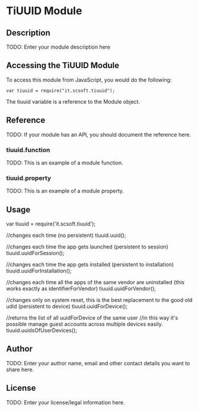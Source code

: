 # TiUUID Module

## Description

TODO: Enter your module description here

## Accessing the TiUUID Module

To access this module from JavaScript, you would do the following:

    var tiuuid = require("it.scsoft.tiuuid");

The tiuuid variable is a reference to the Module object.

## Reference

TODO: If your module has an API, you should document
the reference here.

### tiuuid.function

TODO: This is an example of a module function.

### tiuuid.property

TODO: This is an example of a module property.

## Usage

var tiuuid = require('it.scsoft.tiuuid');

//changes each time (no persistent)
tiuuid.uuid();

//changes each time the app gets launched (persistent to session)
tiuuid.uuidForSession();

//changes each time the app gets installed (persistent to installation)
tiuuid.uuidForInstallation();

//changes each time all the apps of the same vendor are uninstalled (this works exactly as identifierForVendor)
tiuuid.uuidForVendor();

//changes only on system reset, this is the best replacement to the good old udid (persistent to device)
tiuuid.uuidForDevice();

//returns the list of all uuidForDevice of the same user
//in this way it's possible manage guest accounts across multiple devices easily.
tiuuid.uuidsOfUserDevices();

## Author

TODO: Enter your author name, email and other contact
details you want to share here.

## License

TODO: Enter your license/legal information here.
